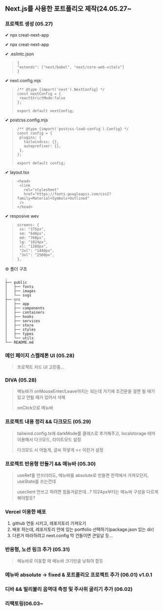 ## Next.js를 사용한 포트폴리오 제작(24.05.27~

### 프로젝트 생성 (05.27)
✔ npx creat-next-app

✔ npx creat-next-app

✔ .eslintc.json
> ```
> {
> "extends": ["next/babel", "next/core-web-vitals"]
> }
> ```

✔ next.config.mjs
>```
>/** @type {import('next').NextConfig} */
>const nextConfig = {
>  reactStrictMode:false
>};
>
>export default nextConfig;
>```

✔ postcss.config.mjs
>```
>/** @type {import('postcss-load-config').Config} */
>const config = {
>  plugins: {
>    tailwindcss: {},
>    autoprefixer: {},
>  },
>};
>
>export default config;
>```

✔ layout.tsx
>```
><head>
>  <link
>    rel="stylesheet"
>    href="https://fonts.googleapis.com/css2?family=Material+Symbols+Outlined"
>  />
></head>
>```

✔ resposive wev
>```
>screens: {
>  xs: "375px",
>  sm: "640px",
>  md: "768px",
>  lg: "1024px",
>  xl: "1280px",
>  "2xl": "1440px",
>  "3xl": "2560px",
>},
>```

⚙ 폴더 구조
```
.
├── public
│   ├── fonts
│   ├── images
│   └── svgs
├── src
│   ├── app
│   ├── components
│   ├── containers
│   ├── hooks
│   ├── services
│   ├── store
│   ├── styles
│   ├── types
│   └── utils
└── README.md
```

### 메인 페이지 스켈레톤 UI (05.28)
> 프로젝트 카드 UI 고민중...

### DIVA (05.28)
> 메뉴바가 onMouseEnter/Leave까지는 되는데 거기에 조건문을 걸면 될 때가 있고 안될 때가 있어서 삭제
> 
> onClick으로 메뉴바

### 프로젝트 내용 정리 && 다크모드 (05.29)
> tailwind.config.ts에 darkMode를 클래스로 추가해주고,
> localstorage 테마 이용해서 다크모드, 라이트모드 설정
> 
> 다크모드 시 어둡게, 글씨 하얗게 << 이런거 설정

### 프로젝트 반응형 만들기 && 메뉴바 (05.30)
> useRef를 안쓰더라도, 메뉴바를 absolute로 만들면 전역에서 가져오던지, useState를 쓰는건데
>
> useclient 안쓰고 하려면 힘들거같은데...? 1024px부터는 메뉴바 구성을 다르게 해야할듯?

### Vercel 이용한 배포
1. github 연동 시키고, 레포지토리 가져오기
2. 배포 하는데, 레포지토리 안에 있는 portfolio 선택하기(package.json 있는 dir)
3. 다른거 따라하려고 next.config 막 건들이면 큰일날 듯...

### 반응형, 노션 링크 추가 (05.31)
> 메뉴바로 이동할 때 메뉴바 크기만큼 낮춰야 할듯 

### 메뉴바 absolute -> fixed & 포트폴리오 프로젝트 추가 (06.01) v1.0.1 

### 디바 && 빌리불리 음역대 측정 및 주사위 굴리기 추가 (06.02)

### 리팩토링(06.03~
